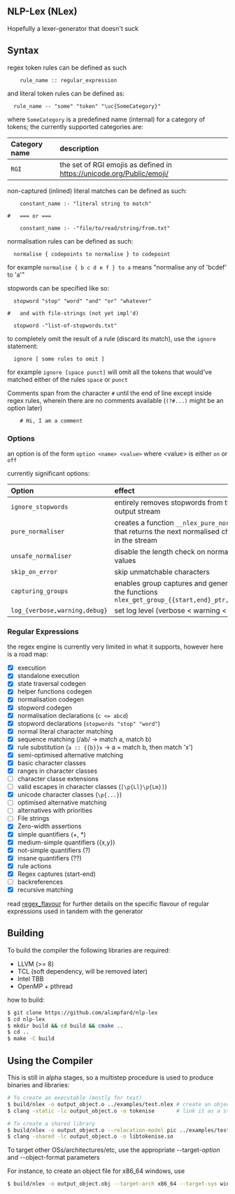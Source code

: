 ## NLP-Lex (NLex)

Hopefully a lexer-generator that doesn't suck


## Syntax

regex token rules can be defined as such

```
    rule_name :: regular_expression
```

and literal token rules can be defined as:

```
  rule_name -- "some" "token" "\uc{SomeCategory}"
```

where `SomeCategory` is a predefined name (internal) for a category of tokens; the currently supported categories are:

| Category name | description |
| :------------ | :---------- |
| `RGI`         | the set of RGI emojis as defined in https://unicode.org/Public/emoji/ |

non-captured (inlined) literal matches can be defined as such:

```
    constant_name :- "literal string to match"

#   === or ===

    constant_name :- -"file/to/read/string/from.txt"
```

normalisation rules can be defined as such:

```
  normalise { codepoints to normalise } to codepoint
```

  for example
    `normalise { b c d e f } to a`
    means "normalise any of 'bcdef' to 'a'"


stopwords can be specified like so:

```
  stopword "stop" "word" "and" "or" "whatever"

#   and with file-strings (not yet impl'd)

  stopword -"list-of-stopwords.txt"
```

to completely omit the result of a rule (discard its match), use the `ignore` statement:

```
  ignore [ some rules to omit ]
```

for example `ignore [space punct]` will omit all the tokens that would've matched either of the rules `space` or `punct`

Comments span from the character `#` until the end of line except inside regex rules, wherein there are no comments available (`(?#...)` might be an option later)

```
    # Hi, I am a comment
```

### Options

an option is of the form `option <name> <value>` where \<value\> is either `on` or `off`

currently significant options:

| Option         | effect         | default        |
| :------------- | :------------- | :------------- |
| `ignore_stopwords` | entirely removes stopwords from the output stream       | `off`       |
| `pure_normaliser`   | creates a function `__nlex_pure_normalise` that returns the next normalised character in the stream | `off` |
| `unsafe_normaliser`   | disable the length check on normalised values | `off` |
| `skip_on_error`       | skip unmatchable characters | `off` |
| `capturing_groups`    | enables group captures and generates the functions `nlex_get_group_{{start,end}_ptr,length}` | `off` |
| `log_{verbose,warning,debug}` | set log level (verbose \< warning \< debug) | (unset) |

### Regular Expressions

the regex engine is currently very limited in what it supports, however here is a road map:

- [X] execution
- [X] standalone execution
- [X] state traversal codegen
- [X] helper functions codegen
- [X] normalisation codegen
- [X] stopword codegen
- [X] normalisation declarations (`c <= abcd`)
- [X] stopword declarations (`stopwords "stop" "word"`)
- [X] normal literal character matching
- [X] sequence matching (/ab/ -> match a, match b)
- [X] rule substitution (`a :: {{b}}x` -> a = match b, then match 'x')
- [X] semi-optimised alternative matching
- [X] basic character classes
- [X] ranges in character classes
- [ ] character classe extensions
- [ ] valid escapes in character classes (`[\p{Ll}\p{Lm}]`)
- [X] unicode character classes (`\p{...}`)
- [ ] optimised alternative matching
- [ ] alternatives with priorities
- [ ] File strings
- [X] Zero-width assertions
- [X] simple quantifiers (\+, \*)
- [X] medium-simple quantifiers ({x,y})
- [X] not-simple quantifiers (?)
- [X] insane quantifiers (??)
- [X] rule actions
- [X] Regex captures (start-end)
- [ ] backreferences
- [X] recursive matching

read [regex_flavour](regex_flavour.md) for further details on the specific flavour of regular expressions used in tandem with the generator

## Building

To build the compiler the following libraries are required:

+ LLVM (\>= 8)
+ TCL  (soft dependency, will be removed later)
+ Intel TBB
+ OpenMP + pthread

how to build:

```sh
$ git clone https://github.com/alimpfard/nlp-lex
$ cd nlp-lex
$ mkdir build && cd build && cmake ..
$ cd ..
$ make -C build
```

## Using the Compiler 

This is still in alpha stages, so a multistep procedure is used to produce binaries and libraries:

```sh
# To create an executable (mostly for test)
$ build/nlex -o output_object.o ../examples/test.nlex # create an object file
$ clang -static -lc output_object.o -o tokenise       # link it as a static executable

# To create a shared library
$ build/nlex -o output_object.o --relocation-model pic ../examples/test.nlex
$ clang -shared -lc output_object.o -o libtokenise.so
```

To target other OSs/architectures/etc, use the appropriate --target-_option_ and --object-format parameters

For instance, to create an object file for x86_64 windows, use

```sh
$ build/nlex -o output_object.obj --target-arch x86_64 --target-sys windows --object-format coff ../examples/test.nlex
```
